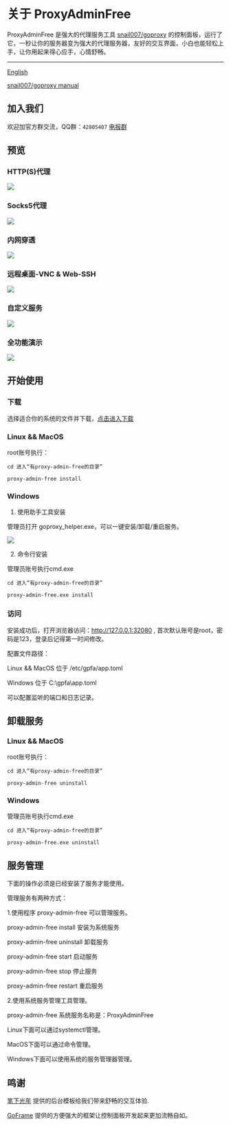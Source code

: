 # 关于 ProxyAdminFree
ProxyAdminFree 是强大的代理服务工具 [snail007/goproxy](https://github.com/snail007/goproxy) 的控制面板，运行了它，一秒让你的服务器变为强大的代理服务器，友好的交互界面，小白也能轻松上手，让你用起来得心应手，心情舒畅。

<hr>

[English](/README_ZH.md)

[snail007/goproxy manual](https://snail007.github.io/goproxy/manual/#/)

## 加入我们

欢迎加官方群交流，QQ群：`42805407` [电报群](https://t.me/snail007_goproxy)

## 预览

### HTTP(S)代理
![](/res/images/http_cn.gif)

### Socks5代理
![](/res/images/socks5_cn.gif)

### 内网穿透
![](/res/images/nat_cn.gif)

### 远程桌面-VNC & Web-SSH
![](/res/images/rdp.gif)

### 自定义服务
![](/res/images/diy_cn.gif)

### 全功能演示
![](/res/images/demo_cn.gif)

## 开始使用

### 下载

选择适合你的系统的文件并下载，[点击进入下载](https://github.com/snail007/proxy_admin_free/releases)

### Linux && MacOS

root账号执行：

`cd 进入“有proxy-admin-free的目录”`

`proxy-admin-free install`


### Windows

1. 使用助手工具安装

管理员打开 goproxy_helper.exe，可以一键安装/卸载/重启服务。

![](/res/images/gh.png)

2. 命令行安装

管理员账号执行cmd.exe

`cd 进入“有proxy-admin-free的目录”`

`proxy-admin-free.exe install`

### 访问

安装成功后，打开浏览器访问：http://127.0.0.1:32080 , 首次默认账号是root，密码是123，登录后记得第一时间修改。

配置文件路径：

Linux && MacOS 位于 /etc/gpfa/app.toml

Windows 位于 C:\gpfa\app.toml

可以配置监听的端口和日志记录。

## 卸载服务

### Linux && MacOS

root账号执行：

`cd 进入“有proxy-admin-free的目录”`

`proxy-admin-free uninstall`


### Windows

管理员账号执行cmd.exe

`cd 进入“有proxy-admin-free的目录”`

`proxy-admin-free.exe uninstall`

## 服务管理

下面的操作必须是已经安装了服务才能使用。

管理服务有两种方式：

1.使用程序 proxy-admin-free 可以管理服务。

proxy-admin-free install    安装为系统服务

proxy-admin-free uninstall  卸载服务

proxy-admin-free start      启动服务

proxy-admin-free stop       停止服务

proxy-admin-free restart    重启服务

2.使用系统服务管理工具管理。

proxy-admin-free 系统服务名称是：ProxyAdminFree

Linux下面可以通过systemctl管理。

MacOS下面可以通过命令管理。

Windows下面可以使用系统的服务管理器管理。

## 鸣谢

[笔下光年](https://gitee.com/yinqi) 提供的后台模板给我们带来舒畅的交互体验.

[GoFrame](https://github.com/gogf/gf) 提供的方便强大的框架让控制面板开发起来更加流畅自如。
